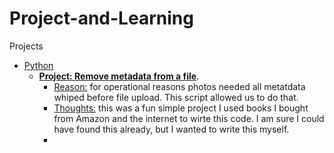 # Project-and-Learning
Projects
- [Python](https://github.com/Jacob-64/Project-and-Learning/tree/Python-Files)
    * <u/>**Project: Remove metadata from a file**</u>.
       * <ins>Reason:</ins> for operational reasons photos needed all metatdata whiped before file upload. This script allowed us to do that.
       * <ins>Thoughts:</ins> this was a fun simple project I used books I bought from Amazon and the internet to wirte this code. I am sure I could have found this already, but I wanted to write this myself.
       * 
